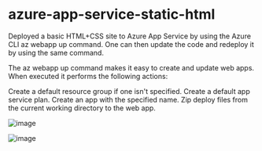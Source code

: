 # azure-app-service-static-html
Deployed a basic HTML+CSS site to Azure App Service by using the Azure CLI az webapp up command. One can then update the code and redeploy it by using the same command.

The az webapp up command makes it easy to create and update web apps. When executed it performs the following actions:

Create a default resource group if one isn't specified.
Create a default app service plan.
Create an app with the specified name.
Zip deploy files from the current working directory to the web app.


![image](https://github.com/niravmsoni/azure-app-service-static-html/assets/6556021/ddbc9100-f9c4-46bc-a615-36cdffb02b0f)


![image](https://github.com/niravmsoni/azure-app-service-static-html/assets/6556021/48dc563a-d8e8-448c-b128-fa437932c3cb)
